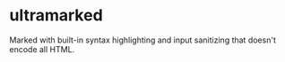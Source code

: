 ultramarked
===========

Marked with built-in syntax highlighting and input sanitizing that doesn't encode all HTML.
